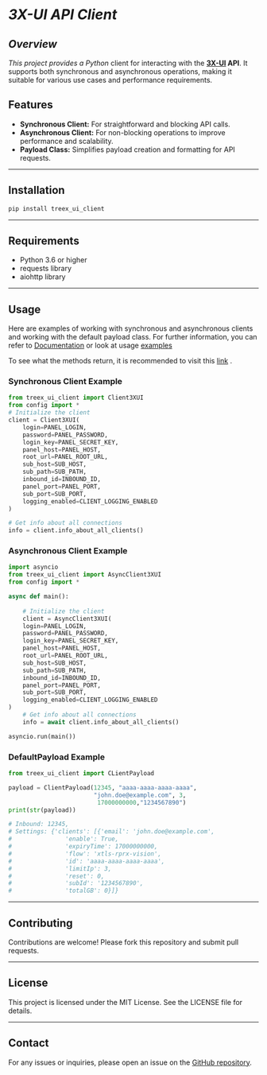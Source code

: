 # *3X-UI API Client*

## *Overview*

*This project provides a Python* client for interacting with the **[3X-UI](https://github.com/MHSanaei/3x-ui) API**.
It supports both synchronous and asynchronous operations,
making it suitable for various use cases and performance requirements.

## Features

- **Synchronous Client:** For straightforward and blocking API calls.
- **Asynchronous Client:** For non-blocking operations to improve performance and scalability.
- **Payload Class:** Simplifies payload creation and formatting for API requests.

---

## Installation

```bash
pip install treex_ui_client
```

---
## Requirements

- Python 3.6 or higher
- requests library
- aiohttp library 
---

## Usage

Here are examples of working with synchronous and asynchronous clients and working with the default payload class.
For further information, you can refer to [Documentation](https://github.com/wert-rar/ThreeX-Python-Client/blob/master/treex_ui_client/docs/Documentation.md) or look at usage [examples](https://github.com/wert-rar/ThreeX-Python-Client/tree/master/treex_ui_client/examples)

To see what the methods return, it is recommended to visit this [link](https://www.postman.com/hsanaei/3x-ui/collection/q1l5l0u/3x-ui) .

### Synchronous Client Example

```python
from treex_ui_client import Client3XUI
from config import *
# Initialize the client
client = Client3XUI(
    login=PANEL_LOGIN,
    password=PANEL_PASSWORD,
    login_key=PANEL_SECRET_KEY,
    panel_host=PANEL_HOST,
    root_url=PANEL_ROOT_URL,
    sub_host=SUB_HOST,
    sub_path=SUB_PATH,
    inbound_id=INBOUND_ID,
    panel_port=PANEL_PORT,
    sub_port=SUB_PORT,
    logging_enabled=CLIENT_LOGGING_ENABLED
)

# Get info about all connections
info = client.info_about_all_clients()   
```

### Asynchronous Client Example

```python
import asyncio
from treex_ui_client import AsyncClient3XUI
from config import *

async def main():
   
    # Initialize the client
    client = AsyncClient3XUI(
    login=PANEL_LOGIN,
    password=PANEL_PASSWORD,
    login_key=PANEL_SECRET_KEY,
    panel_host=PANEL_HOST,
    root_url=PANEL_ROOT_URL,
    sub_host=SUB_HOST,
    sub_path=SUB_PATH,
    inbound_id=INBOUND_ID,
    panel_port=PANEL_PORT,
    sub_port=SUB_PORT,
    logging_enabled=CLIENT_LOGGING_ENABLED
)
    # Get info about all connections
    info = await client.info_about_all_clients()

asyncio.run(main())
```

### DefaultPayload Example

```python
from treex_ui_client import CLientPayload

payload = ClientPayload(12345, "aaaa-aaaa-aaaa-aaaa",
                        "john.doe@example.com", 3,
                         17000000000,"1234567890")
print(str(payload))

# Inbound: 12345,
# Settings: {'clients': [{'email': 'john.doe@example.com',
#               'enable': True,
#               'expiryTime': 17000000000,
#               'flow': 'xtls-rprx-vision',
#               'id': 'aaaa-aaaa-aaaa-aaaa',
#               'limitIp': 3,
#               'reset': 0,
#               'subId': '1234567890',
#               'totalGB': 0}]}


```
---



## Contributing

Contributions are welcome! Please fork this repository and submit pull requests.

---

## License

This project is licensed under the MIT License. See the LICENSE file for details.

---

## Contact

For any issues or inquiries, please open an issue on the [GitHub repository](https://github.com/wert-rar/ThreeX-Python-Client.git).


